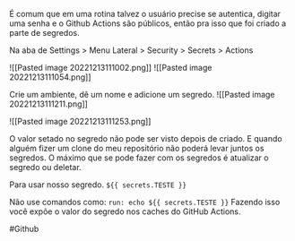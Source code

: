 
É comum que em uma rotina talvez o usuário precise se autentica, digitar uma senha e o Github Actions são públicos, então pra isso que foi criado a parte de segredos. 

Na aba de Settings > Menu Lateral > Security > Secrets > Actions

![[Pasted image 20221213111002.png]]
![[Pasted image 20221213111054.png]]

Crie um ambiente, dê um nome e adicione um segredo.
![[Pasted image 20221213111211.png]]

![[Pasted image 20221213111253.png]]

O valor setado no segredo não pode ser visto depois de criado. E quando alguém fizer um clone do meu repositório não poderá levar juntos os segredos. O máximo que se pode fazer com os segredos é atualizar o segredo ou deletar. 

Para usar nosso segredo. 
`${{ secrets.TESTE }}`

Não use comandos como:
`run: echo ${{ secrets.TESTE }}`
Fazendo isso você expõe o valor do segredo nos caches do GitHub Actions.

#Github 